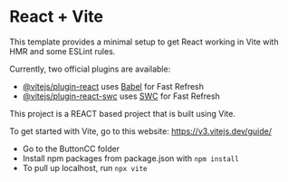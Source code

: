 # React + Vite

This template provides a minimal setup to get React working in Vite with HMR and some ESLint rules.

Currently, two official plugins are available:

- [@vitejs/plugin-react](https://github.com/vitejs/vite-plugin-react/blob/main/packages/plugin-react/README.md) uses [Babel](https://babeljs.io/) for Fast Refresh
- [@vitejs/plugin-react-swc](https://github.com/vitejs/vite-plugin-react-swc) uses [SWC](https://swc.rs/) for Fast Refresh

This project is a REACT based project that is built using Vite. 

To get started with Vite, go to this website: https://v3.vitejs.dev/guide/

- Go to the ButtonCC folder
- Install npm packages from package.json with `npm install`
- To pull up localhost, run `npx vite`